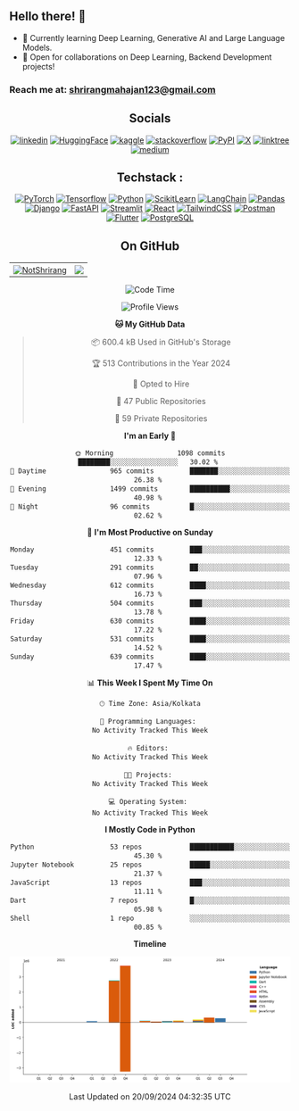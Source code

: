 <h2>Hello there! 🤖</h2>

<p>

- 🌱 Currently learning Deep Learning, Generative AI and Large Language Models.<br>
- 👯 Open for collaborations on Deep Learning, Backend Development projects!

### Reach me at: <a href="mailto:shrirangmahajan123@gmail.com">shrirangmahajan123@gmail.com</a>

<div align="center">
 
## Socials

[![linkedin](https://img.shields.io/badge/LinkedIn-0077B5?style=for-the-badge&logo=linkedin&logoColor=white)](https://www.linkedin.com/in/shrirang-mahajan/)
[![HuggingFace](https://img.shields.io/badge/huggingface-FFCA1B?style=for-the-badge&logo=huggingface&logoColor=black)](https://huggingface.co/NotShrirang)
[![kaggle](https://img.shields.io/badge/kaggle-0077B5?style=for-the-badge&logo=kaggle&logoColor=white)](https://www.kaggle.com/notshrirang)
[![stackoverflow](https://img.shields.io/badge/Stack_Overflow-FE7A16?style=for-the-badge&logo=stack-overflow&logoColor=white)](https://stackoverflow.com/users/17353907/shrirang-mahajan)
[![PyPI](https://img.shields.io/badge/pypi-blue?style=for-the-badge&logo=pypi&logoColor=yellow)](https://pypi.org/user/NotShrirang/)
[![X](https://img.shields.io/badge/X-000000?style=for-the-badge&logo=x&logoColor=white)](https://x.com/sm_9502)
[![linktree](https://img.shields.io/badge/linktree-39E09B?style=for-the-badge&logo=linktree&logoColor=white)](https://linktr.ee/shrirangmahajan)
[![medium](https://img.shields.io/badge/Medium-black?style=for-the-badge&logo=Medium&logoColor=white)](https://medium.com/@shrirangmahajan123)


</div>
<div align="center">

## Techstack :
[![PyTorch](https://img.shields.io/badge/PyTorch-EE4C2C?style=for-the-badge&logo=pytorch&logoColor=white)](https://pytorch.org/)
[![Tensorflow](https://img.shields.io/badge/TensorFlow-FF6F00?style=for-the-badge&logo=tensorflow&logoColor=white)](https://www.tensorflow.org/)
[![Python](https://img.shields.io/badge/python-blue?style=for-the-badge&logo=python&logoColor=white)](https://python.org)
[![ScikitLearn](https://img.shields.io/badge/scikit--learn-white.svg?style=for-the-badge&logo=scikit-learn&logoColor=black)](https://scikit-learn.org/)
[![LangChain](https://img.shields.io/badge/langchain-1C3C3C?style=for-the-badge&logo=langchain&logoColor=white)](https://langchain.com/)
[![Pandas](https://img.shields.io/badge/Pandas-2C2D72?style=for-the-badge&logo=pandas&logoColor=white)](https://pandas.pydata.org/)
[![Django](https://img.shields.io/badge/Django-092E20?style=for-the-badge&logo=django&logoColor=green)](https://www.djangoproject.com/)
[![FastAPI](https://img.shields.io/badge/fastapi-109989?style=for-the-badge&logo=FASTAPI&logoColor=white)](https://fastapi.tiangolo.com/)
[![Streamlit](https://img.shields.io/badge/Streamlit-FF4B4B?style=for-the-badge&logo=Streamlit&logoColor=white)](https://streamlit.io/)
[![React](https://img.shields.io/badge/React-20232A?style=for-the-badge&logo=react&logoColor=61DAFB)](https://react.dev/)
[![TailwindCSS](https://img.shields.io/badge/Tailwind_CSS-38B2AC?style=for-the-badge&logo=tailwind-css&logoColor=white)](https://tailwindcss.com/)
[![Postman](https://img.shields.io/badge/postman-orange?style=for-the-badge&logo=postman&logoColor=black)](https://www.postman.com/)
[![Flutter](https://img.shields.io/badge/Flutter-02569B?style=for-the-badge&logo=flutter&logoColor=white)](https://flutter.dev/)
[![PostgreSQL](https://img.shields.io/badge/postgresql-336791?style=for-the-badge&logo=postgresql&logoColor=white)]([https://www.mysql.com/](https://www.postgresql.org/))

</div>

<h2 align="center">On GitHub</h2>
<table align="center">
  <tr>
    <td>
     <a href="https://github.com/NotShrirang">
      <img align="center" src="https://github-readme-stats.vercel.app/api?username=NotShrirang&show_icons=true&locale=en&theme=gotham" alt="NotShrirang" />
     </a>
    </td>
    <td>
     <a href="https://github.com/NotShrirang">
     <img align="center" src="https://github-readme-stats.vercel.app/api/top-langs/?username=NotShrirang&langs_count=10&https://github.com/NotShrirang/github-readme-stats&locale=en&layout=compact&theme=gotham&exclude_repo=MP-Assignments"/>
     </a> 
     </td>
  </tr>
 </table>

<div align="center">

<!--START_SECTION:waka-->
![Code Time](http://img.shields.io/badge/Code%20Time-0%20secs-blue)

![Profile Views](http://img.shields.io/badge/Profile%20Views-0-blue)

**🐱 My GitHub Data** 

> 📦 600.4 kB Used in GitHub's Storage 
 > 
> 🏆 513 Contributions in the Year 2024
 > 
> 💼 Opted to Hire
 > 
> 📜 47 Public Repositories 
 > 
> 🔑 59 Private Repositories 
 > 
**I'm an Early 🐤** 

```text
🌞 Morning                1098 commits        ████████░░░░░░░░░░░░░░░░░   30.02 % 
🌆 Daytime                965 commits         ███████░░░░░░░░░░░░░░░░░░   26.38 % 
🌃 Evening                1499 commits        ██████████░░░░░░░░░░░░░░░   40.98 % 
🌙 Night                  96 commits          █░░░░░░░░░░░░░░░░░░░░░░░░   02.62 % 
```
📅 **I'm Most Productive on Sunday** 

```text
Monday                   451 commits         ███░░░░░░░░░░░░░░░░░░░░░░   12.33 % 
Tuesday                  291 commits         ██░░░░░░░░░░░░░░░░░░░░░░░   07.96 % 
Wednesday                612 commits         ████░░░░░░░░░░░░░░░░░░░░░   16.73 % 
Thursday                 504 commits         ███░░░░░░░░░░░░░░░░░░░░░░   13.78 % 
Friday                   630 commits         ████░░░░░░░░░░░░░░░░░░░░░   17.22 % 
Saturday                 531 commits         ████░░░░░░░░░░░░░░░░░░░░░   14.52 % 
Sunday                   639 commits         ████░░░░░░░░░░░░░░░░░░░░░   17.47 % 
```


📊 **This Week I Spent My Time On** 

```text
🕑︎ Time Zone: Asia/Kolkata

💬 Programming Languages: 
No Activity Tracked This Week

🔥 Editors: 
No Activity Tracked This Week

🐱‍💻 Projects: 
No Activity Tracked This Week

💻 Operating System: 
No Activity Tracked This Week
```

**I Mostly Code in Python** 

```text
Python                   53 repos            ███████████░░░░░░░░░░░░░░   45.30 % 
Jupyter Notebook         25 repos            █████░░░░░░░░░░░░░░░░░░░░   21.37 % 
JavaScript               13 repos            ███░░░░░░░░░░░░░░░░░░░░░░   11.11 % 
Dart                     7 repos             █░░░░░░░░░░░░░░░░░░░░░░░░   05.98 % 
Shell                    1 repo              ░░░░░░░░░░░░░░░░░░░░░░░░░   00.85 % 
```



**Timeline**

![Lines of Code chart](https://raw.githubusercontent.com/NotShrirang/NotShrirang/main/assets/bar_graph.png)


 Last Updated on 20/09/2024 04:32:35 UTC
<!--END_SECTION:waka-->

</div>
